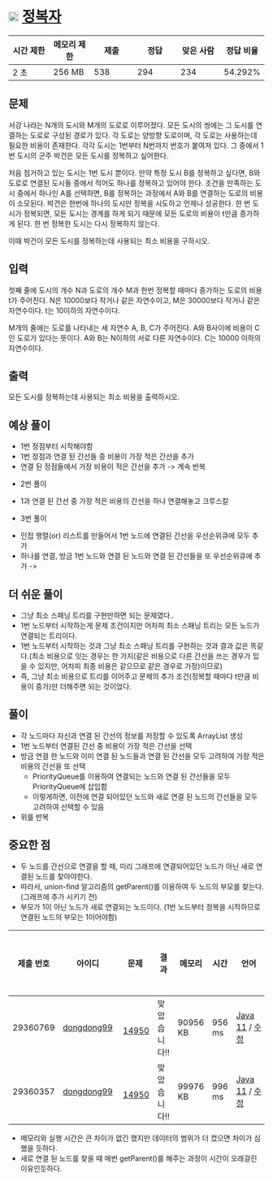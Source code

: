 # <img src="https://d2gd6pc034wcta.cloudfront.net/tier/13.svg" class="solvedac-tier" width=20> [정복자](https://www.acmicpc.net/problem/14950)

<div class="col-md-12">
			<div class="table-responsive">
				<table class="table" id="problem-info">
				<thead>
				<tr>
									<th style="width:16%;">시간 제한</th>
					<th style="width:16%;">메모리 제한</th>
					<th style="width:17%;">제출</th>
					<th style="width:17%;">정답</th>
					<th style="width:17%;">맞은 사람</th>
					<th style="width:17%;">정답 비율</th>
								</tr>
				</thead>
				<tbody>
				<tr>
				<td>2 초 </td>
				<td>256 MB</td>
									<td>538</td>
					<td>294</td>
					<td>234</td>
					<td>54.292%</td>
								</tr>
				</tbody>
				</table>
			</div>
</div>

## 문제
서강 나라는 N개의 도시와 M개의 도로로 이루어졌다. 모든 도시의 쌍에는 그 도시를 연결하는 도로로 구성된 경로가 있다. 각 도로는 양방향 도로이며, 각 도로는 사용하는데 필요한 비용이 존재한다. 각각 도시는 1번부터 N번까지 번호가 붙여져 있다. 그 중에서 1번 도시의 군주 박건은 모든 도시를 정복하고 싶어한다.

처음 점거하고 있는 도시는 1번 도시 뿐이다. 만약 특정 도시 B를 정복하고 싶다면, B와 도로로 연결된 도시들 중에서 적어도 하나를 정복하고 있어야 한다. 조건을 만족하는 도시 중에서 하나인 A를 선택하면, B를 정복하는 과정에서 A와 B를 연결하는 도로의 비용이 소모된다. 박건은 한번에 하나의 도시만 정복을 시도하고 언제나 성공한다. 한 번 도시가 정복되면, 모든 도시는 경계를 하게 되기 때문에 모든 도로의 비용이 t만큼 증가하게 된다. 한 번 정복한 도시는 다시 정복하지 않는다.

이때 박건이 모든 도시를 정복하는데 사용되는 최소 비용을 구하시오.

## 입력
첫째 줄에 도시의 개수 N과 도로의 개수 M과 한번 정복할 때마다 증가하는 도로의 비용 t가 주어진다. N은 10000보다 작거나 같은 자연수이고, M은 30000보다 작거나 같은 자연수이다. t는 10이하의 자연수이다.

M개의 줄에는 도로를 나타내는 세 자연수 A, B, C가 주어진다. A와 B사이에 비용이 C인 도로가 있다는 뜻이다. A와 B는 N이하의 서로 다른 자연수이다. C는 10000 이하의 자연수이다.

## 출력
모든 도시를 정복하는데 사용되는 최소 비용을 출력하시오.

## 예상 풀이
 - 1번 정점부터 시작해야함
 - 1번 정점과 연결 된 간선들 중 비용이 가장 적은 간선을 추가
 - 연결 된 정점들에서 가장 비용이 적은 간선을 추가 -> 계속 반복

 * 2번 풀이
  - 1과 연결 된 간선 중 가장 적은 비용의 간선을 하나 연결해놓고 크루스칼 
 * 3번 풀이
  - 인접 행렬(or) 리스트를 만들어서 1번 노드에 연결된 간선을 우선순위큐에 모두 추가
  - 하나를 연결, 방금 1번 노드와 연결 된 노드와 연결 된 간선들을 또 우선순위큐에 추가 -> 

## 더 쉬운 풀이
 - 그냥 최소 스패닝 트리를 구현만하면 되는 문제였다..
 - 1번 노드부터 시작하는게 문제 조건이지만 어차피 최소 스패닝 트리는 모든 노드가 연결되는 트리이다.
 - 1번 노드부터 시작하는 것과 그냥 최소 스패닝 트리를 구현하는 것과 결과 값은 똑같다.(최소 비용으로 잇는 경우는 한 가지(같은 비용으로 다른 간선을 쓰는 경우가 있을 수 있지만, 어차피 최종 비용은 같으므로 같은 경우로 가정)이므로)
 - 즉, 그냥 최소 비용으로 트리를 이어주고 문제의 추가 조건(정복할 때마다 t만큼 비용이 증가)만 더해주면 되는 것이었다.
 
## 풀이
 - 각 노드마다 자신과 연결 된 간선의 정보를 저장할 수 있도록 ArrayList 생성
 - 1번 노드부터 연결된 간선 중 비용이 가장 적은 간선을 선택
 - 방금 연결 한 노드와 이미 연결 된 노드들과 연결 된 간선을 모두 고려하여 가장 적은 비용의 간선을 또 선택
   - PriorityQueue를 이용하여 연결되는 노드와 연결 된 간선들을 모두 PriorityQueue에 삽입함
   - 이렇게하면, 이전에 연결 되어있던 노드와 새로 연결 된 노드의 간선들을 모두 고려하여 선택할 수 있음
 - 위를 반복

 ## 중요한 점
  - 두 노드를 간선으로 연결을 할 때, 미리 그래프에 연결되어있던 노드가 아닌 새로 연결된 노드를 찾아야한다.
  - 따라서, union-find 알고리즘의 getParent()를 이용하여 두 노드의 부모를 찾는다.(그래프에 추가 시키기 전)
  - 부모가 1이 아닌 노드가 새로 연결되는 노드이다. (1번 노드부터 정복을 시작하므로 연결된 노드의 부모는 1이어야함)


<table class="table table-striped table-bordered" id="status-table">
    <thead>
        <tr>
            <th style="width:7%;">제출 번호</th>
            <th style="width:12%;">아이디</th>
            <th style="width:9%;">문제</th>
            <th style="width:24%;">결과</th>
            <th style="width:9%;">메모리</th>
            <th style="width:9%;">시간</th>
            <th style="width:12%;">언어</th>
            <th style="width:9%;">코드 길이</th>
            <th style="width:9%;">제출한 시간</th>
        </tr>
    </thead>
    <tbody>
        <tr id="solution-29360769">
            <td>29360769</td>
            <td><a href="/user/dongdong99">dongdong99</a></td>
            <td><img src="https://d2gd6pc034wcta.cloudfront.net/tier/13.svg" class="solvedac-tier" width="13">&nbsp;<a href="/problem/14950" rel="tooltip" data-placement="right" title="" class="problem_title tooltip-click result-ac" data-original-title="정복자">14950</a></td>
            <td class="result"><span class="result-text"><span class="result-ac ">맞았습니다!!</span></span></td>
            <td class="memory">90956<span class="kb-text"> KB</span></td>
            <td class="time">956<span class="ms-text"> ms</span></td>
            <td><a href="/source/29360769">Java 11</a>&nbsp;/&nbsp;<a href="/submit/14950/29360769">수정</a></td>
            <td>2252<span class="b-text"></span></td>
            <td><a href="javascript:void(0);" rel="tooltip" data-placement="top" title="" data-timestamp="1621262513" class="real-time-update show-date " data-method="from-now" data-original-title="2021년 5월 17일 23:41:53">8분 전</a></td>
        </tr>
        <tr id="solution-29360357">
            <td>29360357</td>
            <td><a href="/user/dongdong99">dongdong99</a></td>
            <td><img src="https://d2gd6pc034wcta.cloudfront.net/tier/13.svg" class="solvedac-tier" width="13">&nbsp;<a href="/problem/14950" rel="tooltip" data-placement="right" title="" class="problem_title tooltip-click result-ac" data-original-title="정복자">14950</a></td>
            <td class="result"><span class="result-text"><span class="result-ac ">맞았습니다!!</span></span></td>
            <td class="memory">99976<span class="kb-text"> KB</span></td>
            <td class="time">996<span class="ms-text"> ms</span></td>
            <td><a href="/source/29360357">Java 11</a>&nbsp;/&nbsp;<a href="/submit/14950/29360357">수정</a></td>
            <td>2849<span class="b-text"></span></td>
            <td><a href="javascript:void(0);" rel="tooltip" data-placement="top" title="" data-timestamp="1621261720" class="real-time-update show-date " data-method="from-now" data-original-title="2021년 5월 17일 23:28:40">22분 전</a></td>
        </tr>
    </tbody>
</table>

- 메모리와 실행 시간은 큰 차이가 없긴 했지만 데이터의 범위가 더 컸으면 차이가 심했을 듯하다.
- 새로 연결 된 노드를 찾을 때 매번 getParent()를 해주는 과정이 시간이 오래걸린 이유인듯하다.
